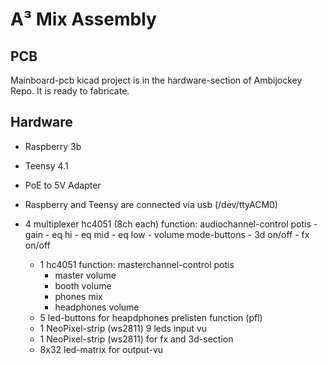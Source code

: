 # A³ Mix Assembly
## PCB
Mainboard-pcb kicad project is in the hardware-section of Ambijockey Repo. It is ready to fabricate.

## Hardware
- Raspberry 3b
- Teensy 4.1
- PoE to 5V Adapter
- Raspberry and Teensy are connected via usb (/dev/ttyACM0)

- 4 multiplexer hc4051 (8ch each)
        function: audiochannel-control
        potis
        - gain 
        - eq hi
        - eq mid
        - eq low
        - volume
        mode-buttons
        - 3d on/off
        - fx on/off
    - 1 hc4051
        function: masterchannel-control
        potis
        - master volume
        - booth volume
        - phones mix
        - headphones volume
    - 5 led-buttons for heapdphones prelisten function (pfl)
    - 1 NeoPixel-strip (ws2811) 9 leds input vu
	- 1 NeoPixel-strip (ws2811) for fx and 3d-section
    - 8x32 led-matrix for output-vu